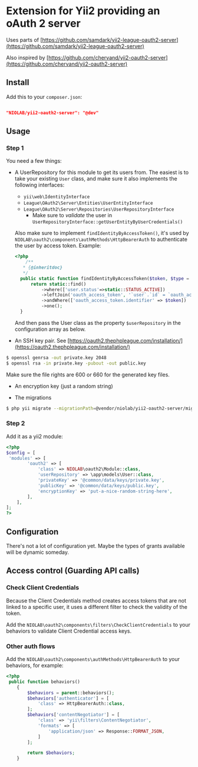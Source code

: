Extension for Yii2 providing an oAuth 2 server
================================

Uses parts of [https://github.com/samdark/yii2-league-oauth2-server](https://github.com/samdark/yii2-league-oauth2-server)

Also inspired by [https://github.com/chervand/yii2-oauth2-server](https://github.com/chervand/yii2-oauth2-server)

## Install
Add this to your `composer.json`:
```json

"NIOLAB/yii2-oauth2-server": "@dev"

```

## Usage

### Step 1
You need a few things:

- A UserRepository for this module to get its users from. The easiest is to take your existing `User` class, and make sure it also implements the following interfaces:
  - `yii\web\IdentityInterface`
  - `League\OAuth2\Server\Entities\UserEntityInterface`
  - `League\OAuth2\Server\Repositories\UserRepositoryInterface`
      - Make sure to *validate* the user in `UserRepositoryInterface::getUserEntityByUserCredentials()`
      
  Also make sure to implement `findIdentityByAccessToken()`, it's used by `NIOLAB\oauth2\components\authMethods\HttpBearerAuth` to authenticate the user by access token. Example:
  ```php
  <?php
      /**
     * {@inheritdoc}
     */
    public static function findIdentityByAccessToken($token, $type = null) {
        return static::find()
            ->where(['user.status'=>static::STATUS_ACTIVE])
            ->leftJoin('oauth_access_token', '`user`.`id` = `oauth_access_token`.`user_id`')
            ->andWhere(['oauth_access_token.identifier' => $token])
            ->one();
    }
  ```
  
  And then pass the User class as the property `$userRepository` in the configuration array as below.

- An SSH key pair. See [https://oauth2.thephpleague.com/installation/](https://oauth2.thephpleague.com/installation/)

```bash
$ openssl genrsa -out private.key 2048
$ openssl rsa -in private.key -pubout -out public.key
```

Make sure the file rights are 600 or 660 for the generated key files.

- An encryption key (just a random string)

- The migrations

```bash
$ php yii migrate --migrationPath=@vendor/niolab/yii2-oauth2-server/migrations
```

### Step 2
Add it as a yii2 module:
```php
<?php
$config = [
 'modules' => [
        'oauth2' => [
            'class' => NIOLAB\oauth2\Module::class,
            'userRepository' => \app\models\User::class,
            'privateKey' => '@common/data/keys/private.key',
            'publicKey' => '@common/data/keys/public.key',
            'encryptionKey' => 'put-a-nice-random-string-here',
        ],
    ],
];
?>
```

## Configuration
There's not a lot of configuration yet. Maybe the types of grants available will be dynamic someday.


## Access control (Guarding API calls)
### Check Client Credentials
Because the Client Credentials method creates access tokens that are not linked to a specific user, it uses a different filter to check the validity of the token.

Add the `NIOLAB\oauth2\components\filters\CheckClientCredentials`  to your behaviors to validate Client Credential access keys.

### Other auth flows
Add the `NIOLAB\oauth2\components\authMethods\HttpBearerAuth`  to your behaviors, for example:
```php
<?php
 public function behaviors()
    {
        $behaviors = parent::behaviors();
        $behaviors['authenticator'] = [
            'class' => HttpBearerAuth::class,
        ];
        $behaviors['contentNegotiator'] = [
            'class' => 'yii\filters\ContentNegotiator',
            'formats' => [
                'application/json' => Response::FORMAT_JSON,
            ]
        ];

        return $behaviors;
    }
```
